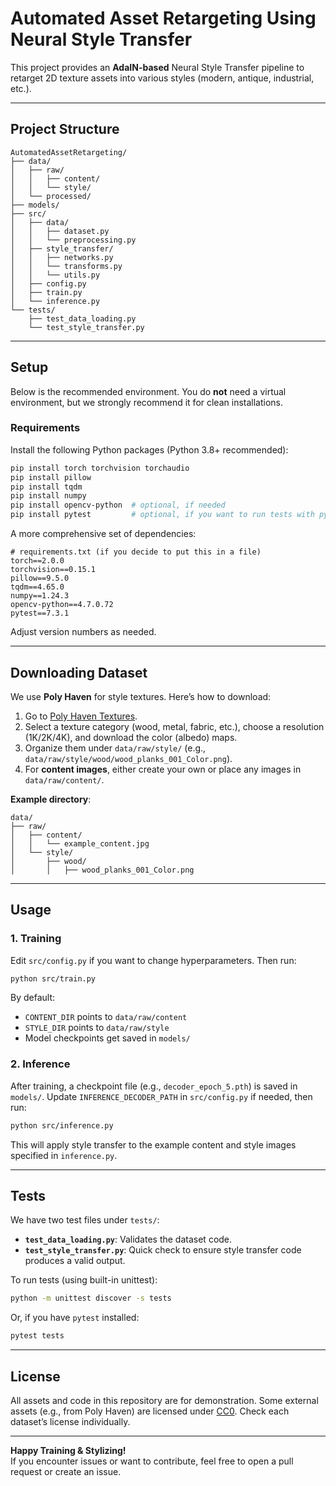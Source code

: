 # Automated Asset Retargeting Using Neural Style Transfer

This project provides an **AdaIN-based** Neural Style Transfer pipeline to retarget 2D texture assets into various styles (modern, antique, industrial, etc.).

---

## Project Structure

```
AutomatedAssetRetargeting/
├── data/
│   ├── raw/
│   │   ├── content/
│   │   └── style/
│   └── processed/
├── models/
├── src/
│   ├── data/
│   │   ├── dataset.py
│   │   └── preprocessing.py
│   ├── style_transfer/
│   │   ├── networks.py
│   │   └── transforms.py
│   │   └── utils.py
│   ├── config.py
│   ├── train.py
│   └── inference.py
└── tests/
    ├── test_data_loading.py
    └── test_style_transfer.py
```

---

## Setup

Below is the recommended environment. You do **not** need a virtual environment, but we strongly recommend it for clean installations.

### Requirements

Install the following Python packages (Python 3.8+ recommended):

```bash
pip install torch torchvision torchaudio
pip install pillow
pip install tqdm
pip install numpy
pip install opencv-python  # optional, if needed
pip install pytest         # optional, if you want to run tests with pytest
```

A more comprehensive set of dependencies:
```
# requirements.txt (if you decide to put this in a file)
torch==2.0.0
torchvision==0.15.1
pillow==9.5.0
tqdm==4.65.0
numpy==1.24.3
opencv-python==4.7.0.72
pytest==7.3.1
```

Adjust version numbers as needed.  

---

## Downloading Dataset

We use **Poly Haven** for style textures. Here’s how to download:

1. Go to [Poly Haven Textures](https://polyhaven.com/textures).  
2. Select a texture category (wood, metal, fabric, etc.), choose a resolution (1K/2K/4K), and download the color (albedo) maps.  
3. Organize them under `data/raw/style/` (e.g., `data/raw/style/wood/wood_planks_001_Color.png`).  
4. For **content images**, either create your own or place any images in `data/raw/content/`.

**Example directory**:
```
data/
├── raw/
│   ├── content/
│   │   └── example_content.jpg
│   └── style/
│       ├── wood/
│       │   ├── wood_planks_001_Color.png
```

---

## Usage

### 1. Training

Edit `src/config.py` if you want to change hyperparameters. Then run:

```bash
python src/train.py
```

By default:
- `CONTENT_DIR` points to `data/raw/content`
- `STYLE_DIR` points to `data/raw/style`
- Model checkpoints get saved in `models/`

### 2. Inference

After training, a checkpoint file (e.g., `decoder_epoch_5.pth`) is saved in `models/`. Update `INFERENCE_DECODER_PATH` in `src/config.py` if needed, then run:

```bash
python src/inference.py
```

This will apply style transfer to the example content and style images specified in `inference.py`.

---

## Tests

We have two test files under `tests/`:
- **`test_data_loading.py`**: Validates the dataset code.
- **`test_style_transfer.py`**: Quick check to ensure style transfer code produces a valid output.

To run tests (using built-in unittest):

```bash
python -m unittest discover -s tests
```

Or, if you have `pytest` installed:

```bash
pytest tests
```

---

## License

All assets and code in this repository are for demonstration. Some external assets (e.g., from Poly Haven) are licensed under [CC0](https://creativecommons.org/share-your-work/public-domain/cc0). Check each dataset’s license individually.

---

**Happy Training & Stylizing!**  
If you encounter issues or want to contribute, feel free to open a pull request or create an issue.
```
